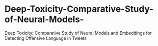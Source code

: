 # Deep-Toxicity-Comparative-Study-of-Neural-Models-
Deep Toxicity: Comparative Study of Neural Models and Embeddings for Detecting Offensive Language in Tweets

